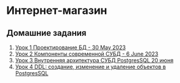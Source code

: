 # Интернет-магазин

## Домашние задания
1. [Урок 1 Проектирование БД - 30 May 2023](./lessons/Lessons_1.md)
2. [Урок 2 Компоненты современной СУБД - 6 June 2023](./lessons/Lessons_2.md)
3. [Урок 3 Внутренняя архитектура СУБД PostgresSQL 20 июня](./lessons/Lessons_3.md)
4. [Урок 4 DDL: создание, изменение и удаление объектов в PostgresSQL](./lessons/Lessons_4.md)